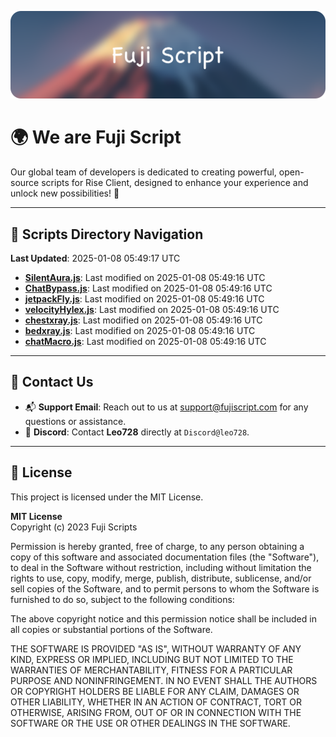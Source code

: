 ![Banner](.github/b.webp)

# 🌍 **We are Fuji Script**

Our global team of developers is dedicated to creating powerful, open-source scripts for Rise Client, designed to enhance your experience and unlock new possibilities! 🌟

---
<!-- SCRIPTS_NAVIGATION_START -->
## 📂 **Scripts Directory Navigation**

**Last Updated**: 2025-01-08 05:49:17 UTC

- **[SilentAura.js](scripts/SilentAura.js)**: Last modified on 2025-01-08 05:49:16 UTC
- **[ChatBypass.js](scripts/ChatBypass.js)**: Last modified on 2025-01-08 05:49:16 UTC
- **[jetpackFly.js](scripts/jetpackFly.js)**: Last modified on 2025-01-08 05:49:16 UTC
- **[velocityHylex.js](scripts/velocityHylex.js)**: Last modified on 2025-01-08 05:49:16 UTC
- **[chestxray.js](scripts/chestxray.js)**: Last modified on 2025-01-08 05:49:16 UTC
- **[bedxray.js](scripts/bedxray.js)**: Last modified on 2025-01-08 05:49:16 UTC
- **[chatMacro.js](scripts/chatMacro.js)**: Last modified on 2025-01-08 05:49:16 UTC

<!-- SCRIPTS_NAVIGATION_END -->

---

## 💬 **Contact Us**  
- 📬 **Support Email**: Reach out to us at [support@fujiscript.com](mailto:support@fujiscript.com) for any questions or assistance.  
- 💬 **Discord**: Contact **Leo728** directly at `Discord@leo728`.

---

## 📜 **License**

This project is licensed under the MIT License.  

**MIT License**  
Copyright (c) 2023 Fuji Scripts  

Permission is hereby granted, free of charge, to any person obtaining a copy of this software and associated documentation files (the "Software"), to deal in the Software without restriction, including without limitation the rights to use, copy, modify, merge, publish, distribute, sublicense, and/or sell copies of the Software, and to permit persons to whom the Software is furnished to do so, subject to the following conditions:  

The above copyright notice and this permission notice shall be included in all copies or substantial portions of the Software.  

THE SOFTWARE IS PROVIDED "AS IS", WITHOUT WARRANTY OF ANY KIND, EXPRESS OR IMPLIED, INCLUDING BUT NOT LIMITED TO THE WARRANTIES OF MERCHANTABILITY, FITNESS FOR A PARTICULAR PURPOSE AND NONINFRINGEMENT. IN NO EVENT SHALL THE AUTHORS OR COPYRIGHT HOLDERS BE LIABLE FOR ANY CLAIM, DAMAGES OR OTHER LIABILITY, WHETHER IN AN ACTION OF CONTRACT, TORT OR OTHERWISE, ARISING FROM, OUT OF OR IN CONNECTION WITH THE SOFTWARE OR THE USE OR OTHER DEALINGS IN THE SOFTWARE.  
